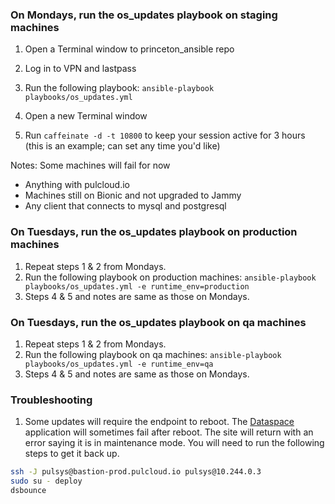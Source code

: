### On Mondays, run the os_updates playbook on staging machines

1. Open a Terminal window to princeton_ansible repo
2. Log in to VPN and lastpass
3. Run the following playbook: 
`ansible-playbook playbooks/os_updates.yml`

4. Open a new Terminal window 
5. Run `caffeinate -d -t 10800` to keep your session active for 3 hours (this is an example; can set any time you'd like)

Notes: Some machines will fail for now
- Anything with pulcloud.io
- Machines still on Bionic and not upgraded to Jammy
- Any client that connects to mysql and postgresql

### On Tuesdays, run the os_updates playbook on production machines 

1. Repeat steps 1 & 2 from Mondays.
2. Run the following playbook on production machines: 
`ansible-playbook playbooks/os_updates.yml -e runtime_env=production`
3. Steps 4 & 5 and notes are same as those on Mondays. 

### On Tuesdays, run the os_updates playbook on qa machines 

1. Repeat steps 1 & 2 from Mondays.
2. Run the following playbook on qa machines: 
`ansible-playbook playbooks/os_updates.yml -e runtime_env=qa`
3. Steps 4 & 5 and notes are same as those on Mondays. 

### Troubleshooting

1. Some updates will require the endpoint to reboot. The [Dataspace](https://dataspace.princeton.edu) application will sometimes fail after reboot. The site will return with an error saying it is in maintenance mode. You will need to run the following steps to get it back up.

  ```bash
  ssh -J pulsys@bastion-prod.pulcloud.io pulsys@10.244.0.3
  sudo su - deploy
  dsbounce
  ```
